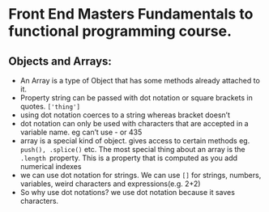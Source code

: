 

# Front End Masters Fundamentals to functional programming course.

## Objects and Arrays:

- An Array is a type of Object that has some methods already attached to it.
- Property string can be passed with dot notation or square brackets in quotes. `['thing']`
- using dot notation coerces to a string whereas bracket doesn’t
- dot notation can only be used with characters that are accepted in a variable name. eg can’t use - or 435
- array is a special kind of object. gives access to certain methods eg. `push(), .splice()` etc.  The most special thing about an array is the `.length `property. This is a property that is computed as you add numerical indexes
- we can use dot notation for strings. We can use `[]` for strings, numbers, variables, weird characters and expressions(e.g. 2+2)
- So why use dot notations? we use dot notation because it saves characters.
